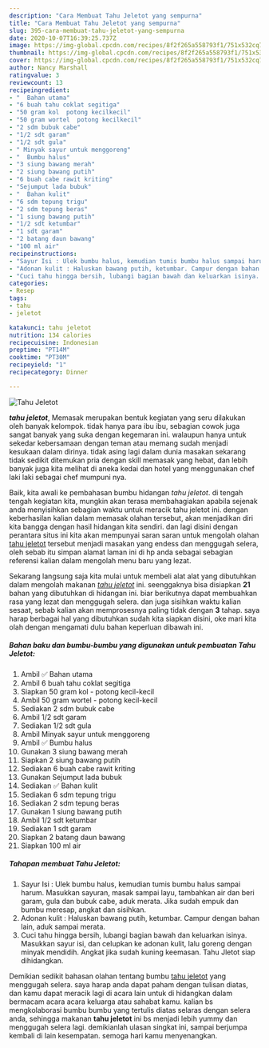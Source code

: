 ```yaml
---
description: "Cara Membuat Tahu Jeletot yang sempurna"
title: "Cara Membuat Tahu Jeletot yang sempurna"
slug: 395-cara-membuat-tahu-jeletot-yang-sempurna
date: 2020-10-07T16:39:25.737Z
image: https://img-global.cpcdn.com/recipes/8f2f265a558793f1/751x532cq70/tahu-jeletot-foto-resep-utama.jpg
thumbnail: https://img-global.cpcdn.com/recipes/8f2f265a558793f1/751x532cq70/tahu-jeletot-foto-resep-utama.jpg
cover: https://img-global.cpcdn.com/recipes/8f2f265a558793f1/751x532cq70/tahu-jeletot-foto-resep-utama.jpg
author: Nancy Marshall
ratingvalue: 3
reviewcount: 13
recipeingredient:
- "  Bahan utama"
- "6 buah tahu coklat segitiga"
- "50 gram kol  potong kecilkecil"
- "50 gram wortel  potong kecilkecil"
- "2 sdm bubuk cabe"
- "1/2 sdt garam"
- "1/2 sdt gula"
- " Minyak sayur untuk menggoreng"
- "  Bumbu halus"
- "3 siung bawang merah"
- "2 siung bawang putih"
- "6 buah cabe rawit kriting"
- "Sejumput lada bubuk"
- "  Bahan kulit"
- "6 sdm tepung trigu"
- "2 sdm tepung beras"
- "1 siung bawang putih"
- "1/2 sdt ketumbar"
- "1 sdt garam"
- "2 batang daun bawang"
- "100 ml air"
recipeinstructions:
- "Sayur Isi : Ulek bumbu halus, kemudian tumis bumbu halus sampai harum. Masukkan sayuran, masak sampai layu, tambahkan air dan beri garam, gula dan bubuk cabe, aduk merata. Jika sudah empuk dan bumbu meresap, angkat dan sisihkan."
- "Adonan kulit : Haluskan bawang putih, ketumbar. Campur dengan bahan lain, aduk sampai merata."
- "Cuci tahu hingga bersih, lubangi bagian bawah dan keluarkan isinya. Masukkan sayur isi, dan celupkan ke adonan kulit, lalu goreng dengan minyak mendidih. Angkat jika sudah kuning keemasan. Tahu Jletot siap dihidangkan."
categories:
- Resep
tags:
- tahu
- jeletot

katakunci: tahu jeletot 
nutrition: 134 calories
recipecuisine: Indonesian
preptime: "PT14M"
cooktime: "PT30M"
recipeyield: "1"
recipecategory: Dinner

---
```



![Tahu Jeletot](https://img-global.cpcdn.com/recipes/8f2f265a558793f1/751x532cq70/tahu-jeletot-foto-resep-utama.jpg)

<b><i>tahu jeletot</i></b>, Memasak merupakan bentuk kegiatan yang seru dilakukan oleh banyak kelompok. tidak hanya para ibu ibu, sebagian cowok juga sangat banyak yang suka dengan kegemaran ini. walaupun hanya untuk sekedar kebersamaan dengan teman atau memang sudah menjadi kesukaan dalam dirinya. tidak asing lagi dalam dunia masakan sekarang tidak sedikit ditemukan pria dengan skill memasak yang hebat, dan lebih banyak juga kita melihat di aneka kedai dan hotel yang menggunakan chef laki laki sebagai chef mumpuni nya.

Baik, kita awali ke pembahasan bumbu hidangan <i>tahu jeletot</i>. di tengah tengah kegiatan kita, mungkin akan terasa membahagiakan apabila sejenak anda menyisihkan sebagian waktu untuk meracik tahu jeletot ini. dengan keberhasilan kalian dalam memasak olahan tersebut, akan menjadikan diri kita bangga dengan hasil hidangan kita sendiri. dan lagi disini dengan perantara situs ini kita akan mempunyai saran saran untuk mengolah olahan <u>tahu jeletot</u> tersebut menjadi masakan yang endess dan menggugah selera, oleh sebab itu simpan alamat laman ini di hp anda sebagai sebagian referensi kalian dalam mengolah menu baru yang lezat.




Sekarang langsung saja kita mulai untuk membeli alat alat yang dibutuhkan dalam mengolah makanan <u><i>tahu jeletot</i></u> ini. seenggaknya bisa disiapkan <b>21</b> bahan yang dibutuhkan di hidangan ini. biar berikutnya dapat membuahkan rasa yang lezat dan menggugah selera. dan juga sisihkan waktu kalian sesaat, sebab kalian akan memprosesnya paling tidak dengan <b>3</b> tahap. saya harap berbagai hal yang dibutuhkan sudah kita siapkan disini, oke mari kita olah dengan mengamati dulu bahan keperluan dibawah ini.

<!--inarticleads1-->

##### Bahan baku dan bumbu-bumbu yang digunakan untuk pembuatan Tahu Jeletot:

1. Ambil  ✅ Bahan utama
1. Ambil 6 buah tahu coklat segitiga
1. Siapkan 50 gram kol - potong kecil-kecil
1. Ambil 50 gram wortel - potong kecil-kecil
1. Sediakan 2 sdm bubuk cabe
1. Ambil 1/2 sdt garam
1. Sediakan 1/2 sdt gula
1. Ambil  Minyak sayur untuk menggoreng
1. Ambil  ✅ Bumbu halus
1. Gunakan 3 siung bawang merah
1. Siapkan 2 siung bawang putih
1. Sediakan 6 buah cabe rawit kriting
1. Gunakan Sejumput lada bubuk
1. Sediakan  ✅ Bahan kulit
1. Sediakan 6 sdm tepung trigu
1. Sediakan 2 sdm tepung beras
1. Gunakan 1 siung bawang putih
1. Ambil 1/2 sdt ketumbar
1. Sediakan 1 sdt garam
1. Siapkan 2 batang daun bawang
1. Siapkan 100 ml air




<!--inarticleads2-->

##### Tahapan membuat Tahu Jeletot:

1. Sayur Isi : Ulek bumbu halus, kemudian tumis bumbu halus sampai harum. Masukkan sayuran, masak sampai layu, tambahkan air dan beri garam, gula dan bubuk cabe, aduk merata. Jika sudah empuk dan bumbu meresap, angkat dan sisihkan.
1. Adonan kulit : Haluskan bawang putih, ketumbar. Campur dengan bahan lain, aduk sampai merata.
1. Cuci tahu hingga bersih, lubangi bagian bawah dan keluarkan isinya. Masukkan sayur isi, dan celupkan ke adonan kulit, lalu goreng dengan minyak mendidih. Angkat jika sudah kuning keemasan. Tahu Jletot siap dihidangkan.




Demikian sedikit bahasan olahan tentang bumbu <u>tahu jeletot</u> yang menggugah selera. saya harap anda dapat paham dengan tulisan diatas, dan kamu dapat meracik lagi di acara lain untuk di hidangkan dalam bermacam acara acara keluarga atau sahabat kamu. kalian bs mengkolaborasi bumbu bumbu yang tertulis diatas selaras dengan selera anda, sehingga makanan <b>tahu jeletot</b> ini bs menjadi lebih yummy dan menggugah selera lagi. demikianlah ulasan singkat ini, sampai berjumpa kembali di lain kesempatan. semoga hari kamu menyenangkan.
